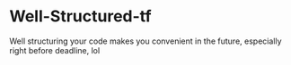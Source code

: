 # Well-Structured-tf
Well structuring your code makes you convenient in the future, especially right before deadline, lol
